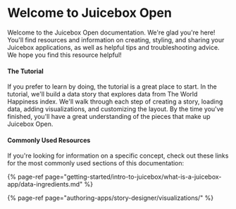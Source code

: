 # Welcome to Juicebox Open

Welcome to the Juicebox Open documentation. We're glad you're here! You'll find resources and information on creating, styling, and sharing your Juicebox applications, as well as helpful tips and troubleshooting advice. We hope you find this resource helpful! 

#### The Tutorial

If you prefer to learn by doing, the tutorial is a great place to start. In the tutorial, we'll build a data story that explores data from The World Happiness index. We'll walk through each step of creating a story, loading data, adding visualizations, and customizing the layout. By the time you've finished, you'll have a great understanding of the pieces that make up Juicebox Open. 

#### Commonly Used Resources

If you're looking for information on a specific concept, check out these links for the most commonly used sections of this documentation:

{% page-ref page="getting-started/intro-to-juicebox/what-is-a-juicebox-app/data-ingredients.md" %}

{% page-ref page="authoring-apps/story-designer/visualizations/" %}







